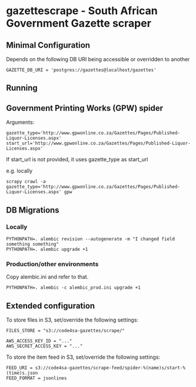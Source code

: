# gazettescrape - South African Government Gazette scraper

## Minimal Configuration

Depends on the following DB URI being accessible or overridden to another

```
GAZETTE_DB_URI = 'postgres://gazettes@localhost/gazettes'
```

## Running

## Government Printing Works (GPW) spider

Arguments:
```
gazette_type='http://www.gpwonline.co.za/Gazettes/Pages/Published-Liquor-Licenses.aspx'
start_url='http://www.gpwonline.co.za/Gazettes/Pages/Published-Liquor-Licenses.aspx'
```

If start_url is not provided, it uses gazette_type as start_url

e.g. locally

```
scrapy crawl -a gazette_type='http://www.gpwonline.co.za/Gazettes/Pages/Published-Liquor-Licenses.aspx' gpw
```

## DB Migrations

### Locally

```
PYTHONPATH=. alembic revision --autogenerate -m "I changed field something something"
PYTHONPATH=. alembic upgrade +1
```

### Production/other environments

Copy alembic.ini and refer to that.

```
PYTHONPATH=. alembic -c alembic_prod.ini upgrade +1
```

## Extended configuration

To store files in S3, set/override the following settings:

```
FILES_STORE = "s3://code4sa-gazettes/scrape/"

AWS_ACCESS_KEY_ID = "..."
AWS_SECRET_ACCESS_KEY = "..."
```

To store the item feed in S3, set/override the following settings:

```
FEED_URI = s3://code4sa-gazettes/scrape-feed/spider-%(name)s/start-%(time)s.json
FEED_FORMAT = jsonlines
```

